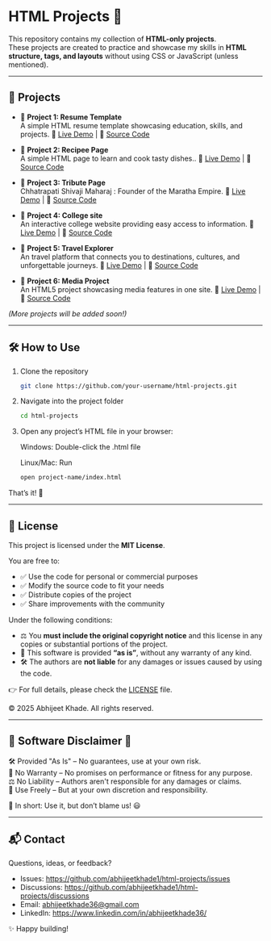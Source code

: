 # HTML Projects 🚀

This repository contains my collection of **HTML-only projects**.  
These projects are created to practice and showcase my skills in **HTML structure, tags, and layouts** without using CSS or JavaScript (unless mentioned).

---

## 📂 Projects

- 📄 **Project 1: Resume Template**  
  A simple HTML resume template showcasing education, skills, and projects.
  🔗 [Live Demo](https://resumetemplateproject1.netlify.app/) | 📂 [Source Code](https://github.com/abhijeetkhade65/html-projects/blob/main/ResumeTemplateProject1/index.html)

- 📄 **Project 2: Recipee Page**  
  A simple HTML page to learn and cook tasty dishes..
  🔗 [Live Demo](https://recipeepageproject2.netlify.app/) | 📂 [Source Code](https://github.com/abhijeetkhade65/html-projects/blob/main/RecipeePageProject2/index.html)

- 📄 **Project 3: Tribute Page**  
  Chhatrapati Shivaji Maharaj : Founder of the Maratha Empire.
  🔗 [Live Demo](https://shivajitributepageproject3.netlify.app/#ig) | 📂 [Source Code](https://github.com/abhijeetkhade65/html-projects/blob/main/ShivajiTributePageProject3/index.html)


- 📄 **Project 4: College site**  
  An interactive college website providing easy access to information.
  🔗 [Live Demo](https://collegesiteproject4.netlify.app/) | 📂 [Source Code](https://github.com/abhijeetkhade1/HTML-Projects/blob/main/CollegeSiteProject4/index.html)

- 📄 **Project 5: Travel Explorer**  
  An travel platform that connects you to destinations, cultures, and unforgettable journeys.
  🔗 [Live Demo](https://travelexplorerproject5.netlify.app/) | 📂 [Source Code](https://github.com/abhijeetkhade1/HTML-Projects/blob/main/TravelExplorerProject5/index.html)

- 📄 **Project 6: Media Project**  
  An HTML5 project showcasing media features in one site.
  🔗 [Live Demo](https://mediaproject6.netlify.app/) | 📂 [Source Code](https://github.com/abhijeetkhade1/HTML-Projects/blob/main/MediaProject6/index.html)
  
*(More projects will be added soon!)*

---

## 🛠️ How to Use

1. Clone the repository  
   ```bash
   git clone https://github.com/your-username/html-projects.git

2. Navigate into the project folder
   ```bash
   cd html-projects

3. Open any project’s HTML file in your browser:

   Windows: Double-click the .html file

   Linux/Mac: Run
   ```bash
   open project-name/index.html

That’s it! 🎉

---

## 📜 License

This project is licensed under the **MIT License**.  

You are free to:  
- ✅ Use the code for personal or commercial purposes  
- ✅ Modify the source code to fit your needs  
- ✅ Distribute copies of the project  
- ✅ Share improvements with the community  

Under the following conditions:  
- ⚖️ You **must include the original copyright notice** and this license in any copies or substantial portions of the project.  
- 🚫 This software is provided **“as is”**, without any warranty of any kind.  
- 🛠️ The authors are **not liable** for any damages or issues caused by using the code.  

👉 For full details, please check the [LICENSE](https://github.com/abhijeetkhade1/HTML-Projects/blob/main/LICENSE) file.  

© 2025 Abhijeet Khade. All rights reserved.

---

## 🔹 Software Disclaimer 🔹

🛠️ Provided "As Is" – No guarantees, use at your own risk.  
📜 No Warranty – No promises on performance or fitness for any purpose.  
⚖️ No Liability – Authors aren't responsible for any damages or claims.  
🔄 Use Freely – But at your own discretion and responsibility.  

🚀 In short: Use it, but don’t blame us! 😃

---

## 📬 Contact

Questions, ideas, or feedback?

- Issues: https://github.com/abhijeetkhade1/html-projects/issues  
- Discussions: https://github.com/abhijeetkhade1/html-projects/discussions  
- Email: abhijeetkhade36@gmail.com  
- LinkedIn: https://www.linkedin.com/in/abhijeetkhade36/

✨ Happy building!
